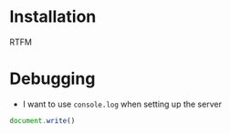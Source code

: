 # Installation
RTFM

# Debugging
- I want to use ```console.log``` when setting up the server
```javascript
document.write()

```